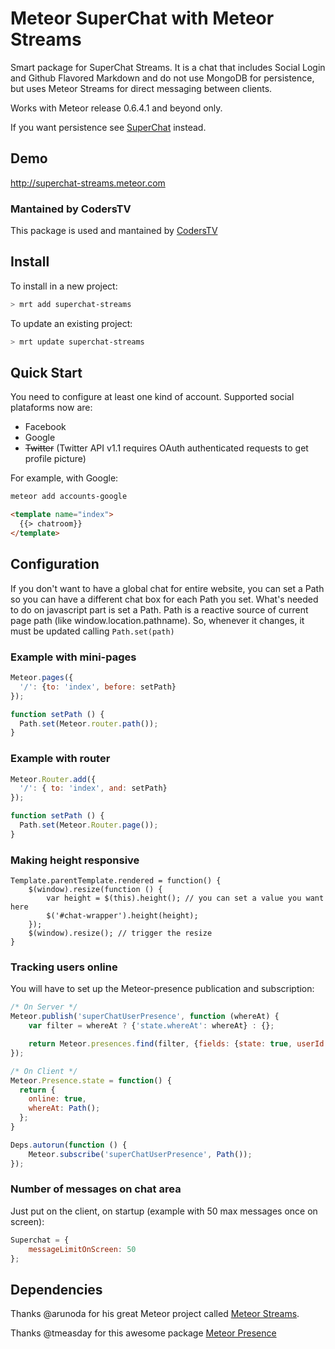Meteor SuperChat with Meteor Streams
================

Smart package for SuperChat Streams. It is a chat that includes Social Login and Github Flavored Markdown and do not use MongoDB for persistence, but uses Meteor Streams for direct messaging between clients.

Works with Meteor release 0.6.4.1 and beyond only.

If you want persistence see
[SuperChat](https://github.com/gabrielhpugliese/meteor_superchat) instead.

## Demo

http://superchat-streams.meteor.com

### Mantained by CodersTV

This package is used and mantained by [CodersTV](http://coderstv.com)

## Install

To install in a new project:
```bash
> mrt add superchat-streams
```

To update an existing project:
```bash
> mrt update superchat-streams
```

## Quick Start

You need to configure at least one kind of account. Supported social plataforms now are:
* Facebook
* Google
* ~~Twitter~~ (Twitter API v1.1 requires OAuth authenticated requests to
  get profile picture)

For example, with Google:

```bash
meteor add accounts-google
```

```html
<template name="index">
  {{> chatroom}}
</template>
```

## Configuration

If you don't want to have a global chat for entire website, you can set a Path so you can have a different chat box for each Path you set.
What's needed to do on javascript part is set a Path. Path is a reactive source of current page path (like window.location.pathname).
So, whenever it changes, it must be updated calling ```Path.set(path)```



### Example with mini-pages
```javascript
Meteor.pages({
  '/': {to: 'index', before: setPath}
});

function setPath () {
  Path.set(Meteor.router.path());
}
```

### Example with router
```javascript
Meteor.Router.add({
  '/': { to: 'index', and: setPath}
});

function setPath () {
  Path.set(Meteor.Router.page());
}
```

### Making height responsive
```
Template.parentTemplate.rendered = function() {
	$(window).resize(function () {
		var height = $(this).height(); // you can set a value you want here
		$('#chat-wrapper').height(height);
	});
	$(window).resize(); // trigger the resize
}
```

### Tracking users online

You will have to set up the Meteor-presence publication and
subscription:

```javascript
/* On Server */
Meteor.publish('superChatUserPresence', function (whereAt) {
    var filter = whereAt ? {'state.whereAt': whereAt} : {}; 

    return Meteor.presences.find(filter, {fields: {state: true, userId: true}});
});

/* On Client */
Meteor.Presence.state = function() {
  return {
    online: true,
    whereAt: Path();
  };
}

Deps.autorun(function () {
    Meteor.subscribe('superChatUserPresence', Path());
});
```

### Number of messages on chat area

Just put on the client, on startup (example with 50 max messages once on
screen):

```javascript
Superchat = {
    messageLimitOnScreen: 50
};
```

## Dependencies

Thanks @arunoda for his great Meteor project called [Meteor
Streams](https://github.com/arunoda/meteor-streams).

Thanks @tmeasday for this awesome package [Meteor
Presence](https://github.com/tmeasday/meteor-presence)
